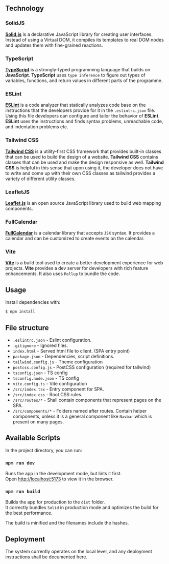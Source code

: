 ## Technology

### SolidJS
**[Solid.js](https://www.solidjs.com/)** is a declarative JavaScript library for creating user interfaces. Instead of using a Virtual DOM, it compiles its templates to real DOM nodes and updates them with fine-grained reactions.

### TypeScript
**[TypeScript](https://github.com/microsoft/TypeScript)** is a strongly-typed programming language that builds on **JavaScript**. **TypeScript** uses `type inference` to figure out types of variables, functions, and return values in different parts of the programme.

### ESLint
**[ESLint](https://eslint.org/)** is a code analyzer that statically analyzes code base on the instructions that the developers provide for it in the `.eslintrc.json` file. Using this file developers can configure and tailor the behavior of **ESLint**. **ESLint** uses the instructions and finds syntax problems, unreachable code, and indentation problems etc.

### Tailwind CSS
**[Tailwind CSS](https://tailwindcss.com/)** is a utility-first CSS framework that provides built-in classes that can be used to build the design of a website. **Tailwind CSS** contains classes that can be used and make the design responsive as well. **Tailwind CSS** is helpful in this sense that upon using it, the developer does not have to write and come up with their own CSS classes as tailwind provides a variety of different utility classes.

### LeafletJS
**[Leaflet.js](https://leafletjs.com/)** is an open source JavaScript library used to build web mapping components.

### FullCalendar
**[FullCalendar](https://fullcalendar.io/)** is a calendar library that accepts `JSX` syntax. It provides a calendar and can be customized to create events on the calendar.

### Vite
**[Vite](https://vitejs.dev/)** is a build tool used to create a better development experience for web projects. **Vite** provides a dev server for developers with rich feature enhancements. It also uses `Rollup` to bundle the code.

## Usage

Install dependencies with:

```bash
$ npm install
```

## File structure
* `.eslintrc.json` - Eslint configuration.
* `.gitignore` - Ignored files.
* `index.html` - Served html file to client. (SPA entry point)
* `package.json` - Dependencies, script definitions.
* `tailwind.config.js` - Theme configuration
* `postcss.config.js` - PostCSS configuration (required for tailwind)
* `tsconfig.json` - TS config
* `tsconfig.node.json` - TS config
* `vite.config.ts` - Vite configuration
* `/src/index.tsx` - Entry component for SPA.
* `/src/index.css` - Root CSS rules.
* `/src/routes/*` - Shall contain components that represent pages on the SPA.
* `/src/components/*` - Folders named after routes. Contain helper components, unless it is a general component like `Navbar` which is present on many pages.


## Available Scripts

In the project directory, you can run:

### `npm run dev`

Runs the app in the development mode, but lints it first.<br>
Open [http://localhost:5173](http://localhost:5173) to view it in the browser.

### `npm run build`

Builds the app for production to the `dist` folder.<br>
It correctly bundles `Solid` in production mode and optimizes the build for the best performance.

The build is minified and the filenames include the hashes.<br>

## Deployment

The system currently operates on the local level, and any deployment instructions shall be documented here.
